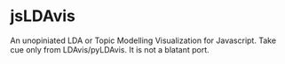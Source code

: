 # jsLDAvis
An unopiniated LDA or Topic Modelling Visualization for Javascript. Take cue only from LDAvis/pyLDAvis. It is not a blatant port. 
